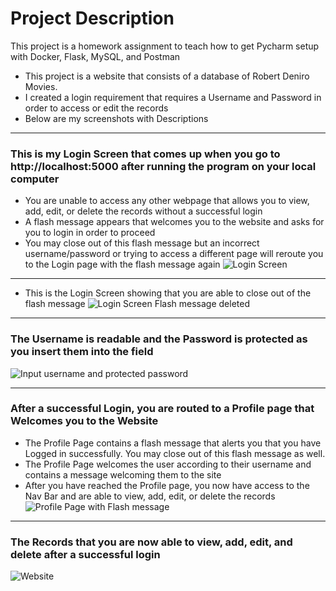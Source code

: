 # Project Description
This project is a homework assignment to teach how to get Pycharm setup with Docker, Flask, MySQL, and Postman

- This project is a website that consists of a database of Robert Deniro Movies.
- I created a login requirement that requires a Username and Password in order to access or edit the records
- Below are my screenshots with Descriptions

---

### This is my Login Screen that comes up when you go to http://localhost:5000 after running the program on your local computer
- You are unable to access any other webpage that allows you to view, add, edit, or delete the records without a successful login
- A flash message appears that welcomes you to the website and asks for you to login in order to proceed
- You may close out of this flash message but an incorrect username/password or trying to access a different page will reroute you to the Login page with the flash message again
![Login Screen](https://user-images.githubusercontent.com/85648353/127890453-0af95d1f-34a5-411c-a0db-ea4f0167cb34.PNG)

---

- This is the Login Screen showing that you are able to close out of the flash message
![Login Screen Flash message deleted](https://user-images.githubusercontent.com/85648353/127890558-1024306c-62d5-4d65-ba10-af22d726de5f.PNG)

---

### The Username is readable and the Password is protected as you insert them into the field
![Input username and protected password](https://user-images.githubusercontent.com/85648353/127890690-9bd40695-540c-4cef-ad1a-6e640a441b11.PNG)

---

### After a successful Login, you are routed to a Profile page that Welcomes you to the Website 
- The Profile Page contains a flash message that alerts you that you have Logged in successfully. You may close out of this flash message as well.
- The Profile Page welcomes the user according to their username and contains a message welcoming them to the site
- After you have reached the Profile page, you now have access to the Nav Bar and are able to view, add, edit, or delete the records
![Profile Page with Flash message](https://user-images.githubusercontent.com/85648353/127891124-9f1617de-df20-44a9-9636-afd2af8f31ea.PNG)

---

### The Records that you are now able to view, add, edit, and delete after a successful login
![Website](https://user-images.githubusercontent.com/85648353/127891315-397deec9-0fc2-4b22-91ac-800419164592.PNG)

